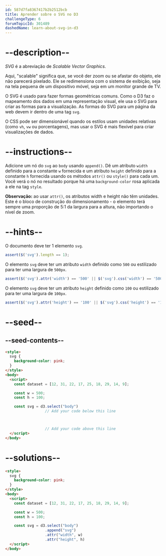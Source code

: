 ```yaml
---
id: 587d7fa8367417b2b2512bcb
title: Aprender sobre o SVG no D3
challengeType: 6
forumTopicId: 301489
dashedName: learn-about-svg-in-d3
---
```


# --description--

<dfn>SVG</dfn> é a abreviação de <dfn>Scalable Vector Graphics</dfn>.

Aqui, "scalable" significa que, se você der zoom ou se afastar do objeto, ele não parecerá pixelado. Ele se redimensiona com o sistema de exibição, seja na tela pequena de um dispositivo móvel, seja em um monitor grande de TV.

O SVG é usado para fazer formas geométricas comuns. Como o D3 faz o mapeamento dos dados em uma representação visual, ele usa o SVG para criar as formas para a visualização. As formas do SVG para um página da web devem ir dentro de uma tag `svg`.

O CSS pode ser dimensionável quando os estilos usam unidades relativas (como `vh`, `vw` ou porcentagens), mas usar o SVG é mais flexível para criar visualizações de dados.

# --instructions--

Adicione um nó do `svg` ao `body` usando `append()`. Dê um atributo `width` definido para a constante `w` fornecida e um atributo `height` definido para a constante `h` fornecida usando os métodos `attr()` ou `style()` para cada um. Você verá o nó no resultado porque há uma `background-color` rosa aplicada a ele na tag `style`.

**Observação:** ao usar `attr()`, os atributos width e height não têm unidades. Este é o bloco de construção do dimensionamento - o elemento terá sempre uma proporção de 5:1 da largura para a altura, não importando o nível de zoom.

# --hints--

O documento deve ter 1 elemento `svg`.

```js
assert($('svg').length == 1);
```

O elemento `svg` deve ter um atributo `width` definido como `500` ou estilizado para ter uma largura de `500px`.

```js
assert($('svg').attr('width') == '500' || $('svg').css('width') == '500px');
```

O elemento `svg` deve ter um atributo `height` definido como `100` ou estilizado para ter uma largura de `100px`.

```js
assert($('svg').attr('height') == '100' || $('svg').css('height') == '100px');
```

# --seed--

## --seed-contents--

```html
<style>
  svg {
    background-color: pink;
  }
</style>
<body>
  <script>
    const dataset = [12, 31, 22, 17, 25, 18, 29, 14, 9];

    const w = 500;
    const h = 100;

    const svg = d3.select("body")
                  // Add your code below this line



                  // Add your code above this line
  </script>
</body>
```

# --solutions--

```html
<style>
  svg {
    background-color: pink;
  }
</style>
<body>
  <script>
    const dataset = [12, 31, 22, 17, 25, 18, 29, 14, 9];

    const w = 500;
    const h = 100;

    const svg = d3.select("body")
                  .append("svg")
                  .attr("width", w)
                  .attr("height", h)
  </script>
</body>
```
